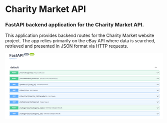 # Charity Market API

### FastAPI backend application for the Charity Market API. 

This application provides backend routes for the Charity Market website project. The app relies primarily on the eBay API where data is searched, retrieved and presented in JSON format via HTTP requests.

<img src="/screenshots/endpoints.png" />
